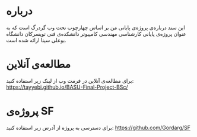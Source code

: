 # درباره

این سند درباره‌ی پروژه‌ی پایانی من بر اساس چهارچوب تحت وب گردرگ است که به عنوان پروژه‌ی پایانی کارشناسی مهندسی کامپیوتر دانشکده‌ی فنی تویسرکان دانشگاه بوعلی سینا ارائه شده است.

# مطالعه‌ی آنلاین

برای مطالعه‌ی آنلاین در فرمت وب از لینک زیر استفاده کنید:
<https://tayyebi.github.io/BASU-Final-Project-BSc/>

# پروژه‌ی SF

برای دسترسی به پروژه از آدرس زیر استفاده کنید:
<https://github.com/Gordarg/SF>
